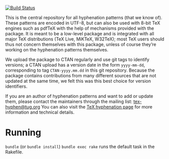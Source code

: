 [![Build Status](https://travis-ci.com/hyphenation/tex-hyphen.svg?branch=master)](https://travis-ci.com/hyphenation/tex-hyphen)

This is the central repository for all hyphenation patterns (that we know of).
These patterns are encoded in UTF-8, but can also be used with 8-bit TeX
engines such as pdfTeX with the help of mechanisms provided with the package.
It is meant to be a low-level package and is integrated with all major TeX
distributions (TeX Live, MiKTeX, W32TeX); most TeX users should thus not
concern themselves with this package, unless of course they’re working on the
hyphenation patterns themselves.

We upload the package to CTAN regularly and use git tags to identify versions;
a CTAN upload has a version date in the form `yyyy-mm-dd`, corresponding to tag
`CTAN-yyyy.mm.dd` in this git repository. Because the package contains
contributions from many different sources that are not updated at the same
time, we felt this was this best choice for version identifiers.

If you are an author of hyphenation patterns and want to add or update them,
please contact the maintainers through the mailing list: tex-hyphen@tug.org
You can also visit the [TeX hyphenation page](http://www.hyphenation.org/tex) for more
information and technical details.

# Running
`bundle` (or `bundle install`)
`bundle exec rake` runs the default task in the Rakefile.
